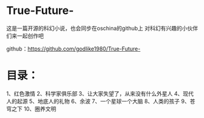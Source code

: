 # True-Future-
这是一篇开源的科幻小说，也会同步在oschina的github上
对科幻有兴趣的小伙伴们来一起创作吧


github：https://github.com/godlike1980/True-Future-

# 目录：

1、红色激情
2、科学家俱乐部
3、让大家失望了，从来没有什么外星人
4、现代人的起源
5、地底人的礼物
6、余波
7、一个星球一个大脑
8、人类的孩子
9、苍穹之下
10、圈养文明
